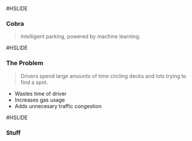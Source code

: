 #HSLIDE

### Cobra
> Intelligent parking, powered by machine learning.

#HSLIDE

### The Problem
> Drivers spend large amounts of time circling decks and lots trying to find a spot.
- Wastes time of driver
- Increases gas usage
- Adds unnecesary traffic congestion

#HSLIDE

### Stuff